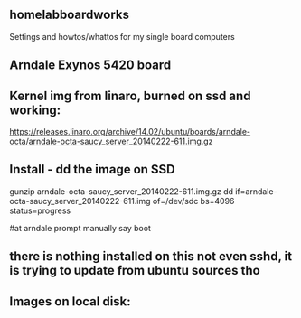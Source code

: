 ## homelabboardworks
Settings and howtos/whattos for my single board computers

## Arndale Exynos 5420 board

## Kernel img from linaro, burned on ssd and working:
https://releases.linaro.org/archive/14.02/ubuntu/boards/arndale-octa/arndale-octa-saucy_server_20140222-611.img.gz

## Install - dd the image on SSD
gunzip arndale-octa-saucy_server_20140222-611.img.gz
dd if=arndale-octa-saucy_server_20140222-611.img of=/dev/sdc bs=4096 status=progress

#at arndale prompt manually say
boot

## there is nothing installed on this not even sshd, it is trying to update from ubuntu sources tho

## Images on local disk:
